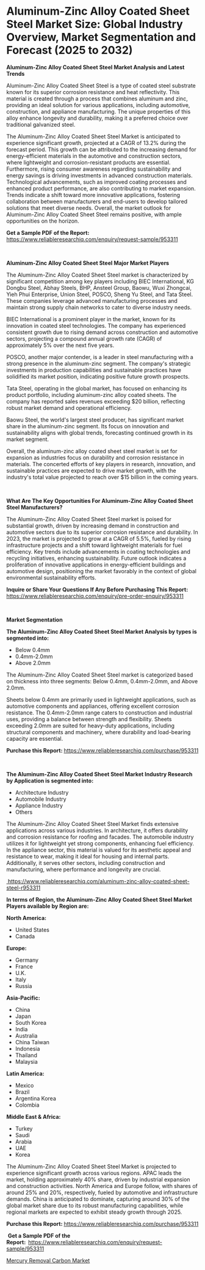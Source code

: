 <p><h1>Aluminum-Zinc Alloy Coated Sheet Steel Market Size: Global Industry Overview, Market Segmentation and Forecast (2025 to 2032)</h1></p><p><strong>Aluminum-Zinc Alloy Coated Sheet Steel Market Analysis and Latest Trends</strong></p>
<p><p>Aluminum-Zinc Alloy Coated Sheet Steel is a type of coated steel substrate known for its superior corrosion resistance and heat reflectivity. This material is created through a process that combines aluminum and zinc, providing an ideal solution for various applications, including automotive, construction, and appliance manufacturing. The unique properties of this alloy enhance longevity and durability, making it a preferred choice over traditional galvanized steel.</p><p>The Aluminum-Zinc Alloy Coated Sheet Steel Market is anticipated to experience significant growth, projected at a CAGR of 13.2% during the forecast period. This growth can be attributed to the increasing demand for energy-efficient materials in the automotive and construction sectors, where lightweight and corrosion-resistant products are essential. Furthermore, rising consumer awareness regarding sustainability and energy savings is driving investments in advanced construction materials. Technological advancements, such as improved coating processes and enhanced product performance, are also contributing to market expansion. Trends indicate a shift toward more innovative applications, fostering collaboration between manufacturers and end-users to develop tailored solutions that meet diverse needs. Overall, the market outlook for Aluminum-Zinc Alloy Coated Sheet Steel remains positive, with ample opportunities on the horizon.</p></p>
<p><strong>Get a Sample PDF of the Report:&nbsp;</strong> <a href="https://www.reliableresearchiq.com/enquiry/request-sample/953311?utm_campaign=3500&utm_medium=2&utm_source=Github&utm_content=ia&utm_term=02042025&utm_id=aluminum-zinc-alloy-coated-sheet-steel">https://www.reliableresearchiq.com/enquiry/request-sample/953311</a></p>
<p>&nbsp;</p>
<p><strong>Aluminum-Zinc Alloy Coated Sheet Steel Major Market Players</strong></p>
<p><p>The Aluminum-Zinc Alloy Coated Sheet Steel market is characterized by significant competition among key players including BIEC International, KG Dongbu Steel, Abhay Steels, BHP, Ansteel Group, Baowu, Wuxi Zhongcai, Yieh Phui Enterprise, Union Steel, POSCO, Sheng Yu Steel, and Tata Steel. These companies leverage advanced manufacturing processes and maintain strong supply chain networks to cater to diverse industry needs.</p><p>BIEC International is a prominent player in the market, known for its innovation in coated steel technologies. The company has experienced consistent growth due to rising demand across construction and automotive sectors, projecting a compound annual growth rate (CAGR) of approximately 5% over the next five years.</p><p>POSCO, another major contender, is a leader in steel manufacturing with a strong presence in the aluminum-zinc segment. The company's strategic investments in production capabilities and sustainable practices have solidified its market position, indicating positive future growth prospects.</p><p>Tata Steel, operating in the global market, has focused on enhancing its product portfolio, including aluminum-zinc alloy coated sheets. The company has reported sales revenues exceeding $20 billion, reflecting robust market demand and operational efficiency.</p><p>Baowu Steel, the world's largest steel producer, has significant market share in the aluminum-zinc segment. Its focus on innovation and sustainability aligns with global trends, forecasting continued growth in its market segment.</p><p>Overall, the aluminum-zinc alloy coated sheet steel market is set for expansion as industries focus on durability and corrosion resistance in materials. The concerted efforts of key players in research, innovation, and sustainable practices are expected to drive market growth, with the industry's total value projected to reach over $15 billion in the coming years.</p></p>
<p>&nbsp;</p>
<p><strong>What Are The Key Opportunities For Aluminum-Zinc Alloy Coated Sheet Steel Manufacturers?</strong></p>
<p><p>The Aluminum-Zinc Alloy Coated Sheet Steel market is poised for substantial growth, driven by increasing demand in construction and automotive sectors due to its superior corrosion resistance and durability. In 2023, the market is projected to grow at a CAGR of 5.5%, fueled by rising infrastructure projects and a shift toward lightweight materials for fuel efficiency. Key trends include advancements in coating technologies and recycling initiatives, enhancing sustainability. Future outlook indicates a proliferation of innovative applications in energy-efficient buildings and automotive design, positioning the market favorably in the context of global environmental sustainability efforts.</p></p>
<p><strong>Inquire or Share Your Questions If Any Before Purchasing This Report:</strong> <a href="https://www.reliableresearchiq.com/enquiry/pre-order-enquiry/953311?utm_campaign=3500&utm_medium=2&utm_source=Github&utm_content=ia&utm_term=02042025&utm_id=aluminum-zinc-alloy-coated-sheet-steel">https://www.reliableresearchiq.com/enquiry/pre-order-enquiry/953311</a></p>
<p>&nbsp;</p>
<p><strong>Market Segmentation</strong></p>
<p><strong>The Aluminum-Zinc Alloy Coated Sheet Steel Market Analysis by types is segmented into:</strong></p>
<p><ul><li>Below 0.4mm</li><li>0.4mm-2.0mm</li><li>Above 2.0mm</li></ul></p>
<p><p>The Aluminum-Zinc Alloy Coated Sheet Steel market is categorized based on thickness into three segments: Below 0.4mm, 0.4mm-2.0mm, and Above 2.0mm. </p><p>Sheets below 0.4mm are primarily used in lightweight applications, such as automotive components and appliances, offering excellent corrosion resistance. The 0.4mm-2.0mm range caters to construction and industrial uses, providing a balance between strength and flexibility. Sheets exceeding 2.0mm are suited for heavy-duty applications, including structural components and machinery, where durability and load-bearing capacity are essential.</p></p>
<p><strong>Purchase this Report:&nbsp;</strong><a href="https://www.reliableresearchiq.com/purchase/953311?utm_campaign=3500&utm_medium=2&utm_source=Github&utm_content=ia&utm_term=02042025&utm_id=aluminum-zinc-alloy-coated-sheet-steel">https://www.reliableresearchiq.com/purchase/953311</a></p>
<p>&nbsp;</p>
<p><strong>The Aluminum-Zinc Alloy Coated Sheet Steel Market Industry Research by Application is segmented into:</strong></p>
<p><ul><li>Architecture Industry</li><li>Automobile Industry</li><li>Appliance Industry</li><li>Others</li></ul></p>
<p><p>The Aluminum-Zinc Alloy Coated Sheet Steel Market finds extensive applications across various industries. In architecture, it offers durability and corrosion resistance for roofing and facades. The automobile industry utilizes it for lightweight yet strong components, enhancing fuel efficiency. In the appliance sector, this material is valued for its aesthetic appeal and resistance to wear, making it ideal for housing and internal parts. Additionally, it serves other sectors, including construction and manufacturing, where performance and longevity are crucial.</p></p>
<p><a href="https://www.reliableresearchiq.com/aluminum-zinc-alloy-coated-sheet-steel-r953311?utm_campaign=3500&utm_medium=2&utm_source=Github&utm_content=ia&utm_term=02042025&utm_id=aluminum-zinc-alloy-coated-sheet-steel">&nbsp;https://www.reliableresearchiq.com/aluminum-zinc-alloy-coated-sheet-steel-r953311</a></p>
<p><strong>In terms of Region, the Aluminum-Zinc Alloy Coated Sheet Steel Market Players available by Region are:</strong></p>
<p>
    <p> <strong> North America: </strong>
        <ul>
            <li>United States</li>
            <li>Canada</li>
        </ul>
        </p> 
    <p> <strong> Europe: </strong>
        <ul>
            <li>Germany</li>
            <li>France</li>
            <li>U.K.</li>
            <li>Italy</li>
            <li>Russia</li>
        </ul>
        </p> 
    <p> <strong> Asia-Pacific: </strong>
        <ul>
            <li>China</li>
            <li>Japan</li>
            <li>South Korea</li>
            <li>India</li>
            <li>Australia</li>
            <li>China Taiwan</li>
            <li>Indonesia</li>
            <li>Thailand</li>
            <li>Malaysia</li>
        </ul>
        </p> 
    <p> <strong> Latin America: </strong>
        <ul>
            <li>Mexico</li>
            <li>Brazil</li>
            <li>Argentina Korea</li>
            <li>Colombia</li>
        </ul>
        </p> 
    <p> <strong> Middle East & Africa: </strong>
        <ul>
            <li>Turkey</li>
            <li>Saudi</li>
            <li>Arabia</li>
            <li>UAE</li>
            <li>Korea</li>
        </ul>
    </p>
    </p>
<p><p>The Aluminum-Zinc Alloy Coated Sheet Steel Market is projected to experience significant growth across various regions. APAC leads the market, holding approximately 40% share, driven by industrial expansion and construction activities. North America and Europe follow, with shares of around 25% and 20%, respectively, fueled by automotive and infrastructure demands. China is anticipated to dominate, capturing around 30% of the global market share due to its robust manufacturing capabilities, while regional markets are expected to exhibit steady growth through 2025.</p></p>
<p><strong>Purchase this Report: </strong><a href="https://www.reliableresearchiq.com/purchase/953311?utm_campaign=3500&utm_medium=2&utm_source=Github&utm_content=ia&utm_term=02042025&utm_id=aluminum-zinc-alloy-coated-sheet-steel">https://www.reliableresearchiq.com/purchase/953311</a></p>
<p>&nbsp;<strong>Get a Sample PDF of the Report:&nbsp;&nbsp;</strong><a href="https://www.reliableresearchiq.com/enquiry/request-sample/953311?utm_campaign=3500&utm_medium=2&utm_source=Github&utm_content=ia&utm_term=02042025&utm_id=aluminum-zinc-alloy-coated-sheet-steel">https://www.reliableresearchiq.com/enquiry/request-sample/953311</a></p>
<p><strong></strong></p>
<p><p><a href="https://github.com/chaiszepkadk/Market-Research-Report-List-1/blob/main/mercury-removal-carbon-market.md?utm_campaign=3500&utm_medium=2&utm_source=Github&utm_content=ia&utm_term=02042025&utm_id=aluminum-zinc-alloy-coated-sheet-steel">Mercury Removal Carbon Market</a></p></p>